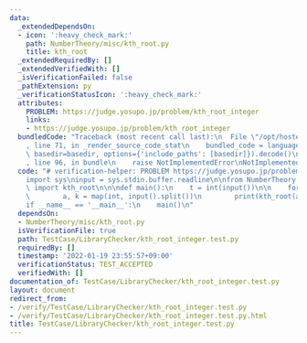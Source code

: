 ```yaml
---
data:
  _extendedDependsOn:
  - icon: ':heavy_check_mark:'
    path: NumberTheory/misc/kth_root.py
    title: kth_root
  _extendedRequiredBy: []
  _extendedVerifiedWith: []
  _isVerificationFailed: false
  _pathExtension: py
  _verificationStatusIcon: ':heavy_check_mark:'
  attributes:
    PROBLEM: https://judge.yosupo.jp/problem/kth_root_integer
    links:
    - https://judge.yosupo.jp/problem/kth_root_integer
  bundledCode: "Traceback (most recent call last):\n  File \"/opt/hostedtoolcache/Python/3.10.4/x64/lib/python3.10/site-packages/onlinejudge_verify/documentation/build.py\"\
    , line 71, in _render_source_code_stat\n    bundled_code = language.bundle(stat.path,\
    \ basedir=basedir, options={'include_paths': [basedir]}).decode()\n  File \"/opt/hostedtoolcache/Python/3.10.4/x64/lib/python3.10/site-packages/onlinejudge_verify/languages/python.py\"\
    , line 96, in bundle\n    raise NotImplementedError\nNotImplementedError\n"
  code: "# verification-helper: PROBLEM https://judge.yosupo.jp/problem/kth_root_integer\n\
    import sys\ninput = sys.stdin.buffer.readline\n\nfrom NumberTheory.misc.kth_root\
    \ import kth_root\n\n\ndef main():\n    t = int(input())\n\n    for _ in range(t):\n\
    \        a, k = map(int, input().split())\n        print(kth_root(a, k))\n\n\n\
    if __name__ == '__main__':\n    main()\n"
  dependsOn:
  - NumberTheory/misc/kth_root.py
  isVerificationFile: true
  path: TestCase/LibraryChecker/kth_root_integer.test.py
  requiredBy: []
  timestamp: '2022-01-19 23:55:57+09:00'
  verificationStatus: TEST_ACCEPTED
  verifiedWith: []
documentation_of: TestCase/LibraryChecker/kth_root_integer.test.py
layout: document
redirect_from:
- /verify/TestCase/LibraryChecker/kth_root_integer.test.py
- /verify/TestCase/LibraryChecker/kth_root_integer.test.py.html
title: TestCase/LibraryChecker/kth_root_integer.test.py
---
```

